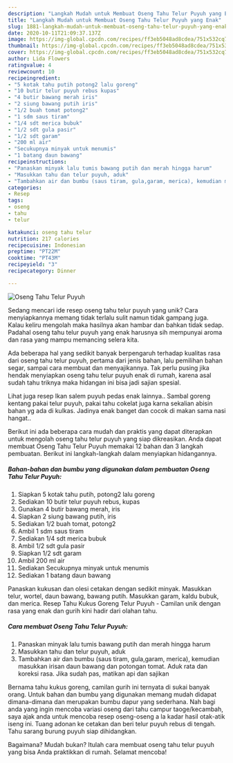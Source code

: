 ```yaml
---
description: "Langkah Mudah untuk Membuat Oseng Tahu Telur Puyuh yang Enak"
title: "Langkah Mudah untuk Membuat Oseng Tahu Telur Puyuh yang Enak"
slug: 1881-langkah-mudah-untuk-membuat-oseng-tahu-telur-puyuh-yang-enak
date: 2020-10-11T21:09:37.137Z
image: https://img-global.cpcdn.com/recipes/ff3eb5048ad8cdea/751x532cq70/oseng-tahu-telur-puyuh-foto-resep-utama.jpg
thumbnail: https://img-global.cpcdn.com/recipes/ff3eb5048ad8cdea/751x532cq70/oseng-tahu-telur-puyuh-foto-resep-utama.jpg
cover: https://img-global.cpcdn.com/recipes/ff3eb5048ad8cdea/751x532cq70/oseng-tahu-telur-puyuh-foto-resep-utama.jpg
author: Lida Flowers
ratingvalue: 4
reviewcount: 10
recipeingredient:
- "5 kotak tahu putih potong2 lalu goreng"
- "10 butir telur puyuh rebus kupas"
- "4 butir bawang merah iris"
- "2 siung bawang putih iris"
- "1/2 buah tomat potong2"
- "1 sdm saus tiram"
- "1/4 sdt merica bubuk"
- "1/2 sdt gula pasir"
- "1/2 sdt garam"
- "200 ml air"
- "Secukupnya minyak untuk menumis"
- "1 batang daun bawang"
recipeinstructions:
- "Panaskan minyak lalu tumis bawang putih dan merah hingga harum"
- "Masukkan tahu dan telur puyuh, aduk"
- "Tambahkan air dan bumbu (saus tiram, gula,garam, merica), kemudian masukkan irisan daun bawang dan potongan tomat. Aduk rata dan koreksi rasa. Jika sudah pas, matikan api dan sajikan"
categories:
- Resep
tags:
- oseng
- tahu
- telur

katakunci: oseng tahu telur 
nutrition: 217 calories
recipecuisine: Indonesian
preptime: "PT22M"
cooktime: "PT43M"
recipeyield: "3"
recipecategory: Dinner

---
```



![Oseng Tahu Telur Puyuh](https://img-global.cpcdn.com/recipes/ff3eb5048ad8cdea/751x532cq70/oseng-tahu-telur-puyuh-foto-resep-utama.jpg)

Sedang mencari ide resep oseng tahu telur puyuh yang unik? Cara menyiapkannya memang tidak terlalu sulit namun tidak gampang juga. Kalau keliru mengolah maka hasilnya akan hambar dan bahkan tidak sedap. Padahal oseng tahu telur puyuh yang enak harusnya sih mempunyai aroma dan rasa yang mampu memancing selera kita.

Ada beberapa hal yang sedikit banyak berpengaruh terhadap kualitas rasa dari oseng tahu telur puyuh, pertama dari jenis bahan, lalu pemilihan bahan segar, sampai cara membuat dan menyajikannya. Tak perlu pusing jika hendak menyiapkan oseng tahu telur puyuh enak di rumah, karena asal sudah tahu triknya maka hidangan ini bisa jadi sajian spesial.

Lihat juga resep Ikan salem puyuh pedas enak lainnya.. Sambal goreng kentang pakai telur puyuh, pakai tahu cokelat juga karna sekalian abisin bahan yg ada di kulkas. Jadinya enak banget dan cocok di makan sama nasi hangat..


Berikut ini ada beberapa cara mudah dan praktis yang dapat diterapkan untuk mengolah oseng tahu telur puyuh yang siap dikreasikan. Anda dapat membuat Oseng Tahu Telur Puyuh memakai 12 bahan dan 3 langkah pembuatan. Berikut ini langkah-langkah dalam menyiapkan hidangannya.

<!--inarticleads1-->

##### Bahan-bahan dan bumbu yang digunakan dalam pembuatan Oseng Tahu Telur Puyuh:

1. Siapkan 5 kotak tahu putih, potong2 lalu goreng
1. Sediakan 10 butir telur puyuh rebus, kupas
1. Gunakan 4 butir bawang merah, iris
1. Siapkan 2 siung bawang putih, iris
1. Sediakan 1/2 buah tomat, potong2
1. Ambil 1 sdm saus tiram
1. Sediakan 1/4 sdt merica bubuk
1. Ambil 1/2 sdt gula pasir
1. Siapkan 1/2 sdt garam
1. Ambil 200 ml air
1. Sediakan Secukupnya minyak untuk menumis
1. Sediakan 1 batang daun bawang


Panaskan kukusan dan olesi cetakan dengan sedikit minyak. Masukkan telur, wortel, daun bawang, bawang putih. Masukkan garam, kaldu bubuk, dan merica. Resep Tahu Kukus Goreng Telur Puyuh - Camilan unik dengan rasa yang enak dan gurih kini hadir dari olahan tahu. 

<!--inarticleads2-->

##### Cara membuat Oseng Tahu Telur Puyuh:

1. Panaskan minyak lalu tumis bawang putih dan merah hingga harum
1. Masukkan tahu dan telur puyuh, aduk
1. Tambahkan air dan bumbu (saus tiram, gula,garam, merica), kemudian masukkan irisan daun bawang dan potongan tomat. Aduk rata dan koreksi rasa. Jika sudah pas, matikan api dan sajikan


Bernama tahu kukus goreng, camilan gurih ini ternyata di sukai banyak orang. Untuk bahan dan bumbu yang digunakan memang mudah didapat dimana-dimana dan merupakan bumbu dapur yang sederhana. Nah bagi anda yang ingin mencoba variasi oseng dari tahu campur taoge/kecambah, saya ajak anda untuk mencoba resep oseng-oseng a la kadar hasil otak-atik iseng ini. Tuang adonan ke cetakan dan beri telur puyuh rebus di tengah. Tahu sarang burung puyuh siap dihidangkan. 

Bagaimana? Mudah bukan? Itulah cara membuat oseng tahu telur puyuh yang bisa Anda praktikkan di rumah. Selamat mencoba!
